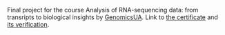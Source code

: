 Final project for the course Analysis of RNA-sequencing data: from transripts to biological insights by [GenomicsUA](https://genomics.org.ua/).
Link to [the certificate](OKyFKlVGQE.pdf) and [its verification](https://training.genomics.org.ua/mod/customcert/verify_certificate.php?contextid=1&code=OKyFKlVGQE&lang=en).

